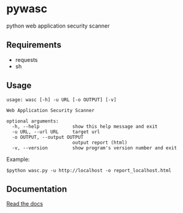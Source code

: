 pywasc
======

python web application security scanner



Requirements
------------

- requests
- sh


Usage
-----

    usage: wasc [-h] -u URL [-o OUTPUT] [-v]

    Web Application Security Scanner

    optional arguments:
      -h, --help            show this help message and exit
      -u URL, --url URL     target url
      -o OUTPUT, --output OUTPUT
                            output report (html)
      -v, --version         show program's version number and exit

Example: 

    $python wasc.py -u http://localhost -o report_localhost.html


Documentation
-------------

[Read the docs](https://pywasc.readthedocs.org/en/latest/)
